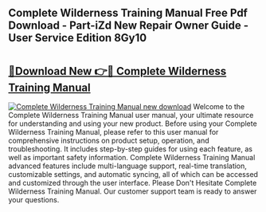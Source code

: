 ## Complete Wilderness Training Manual Free Pdf Download - Part-iZd New Repair Owner Guide - User Service Edition 8Gy10

# <h2><a href="http://bc45038.oget.top/?id=Complete+Wilderness+Training+Manual">🔗Download New 👉🔴 Complete Wilderness Training Manual</a></h2>

[![Complete Wilderness Training Manual new download](https://i.imgur.com/5g1atiW.png)](http://bc45038.oget.top/?id=Complete+Wilderness+Training+Manual)
Welcome to the Complete Wilderness Training Manual user manual, your ultimate resource for understanding and using your new product. Before using your Complete Wilderness Training Manual, please refer to this user manual for comprehensive instructions on product setup, operation, and troubleshooting. It includes step-by-step guides for using each feature, as well as important safety information. Complete Wilderness Training Manual advanced features include multi-language support, real-time translation, customizable settings, and automatic syncing, all of which can be accessed and customized through the user interface. Please Don't Hesitate Complete Wilderness Training Manual. Our customer support team is ready to answer your questions.
